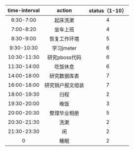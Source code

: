
| time-interval | action | status（1-10） |
| :------:| :------: | :------: |
| 6:30-7:00 | 起床洗漱 | 4 |
| 7:00-8:20 | 坐车上班 | 4 |
| 8:30-9:00 | 恢复工作环境 | 5 |
| 9:30-10:30 | 学习jmeter | 6 |
| 10:30-11:30 | 研究pboss代码 | 6 |
| 11:30-14:00 | 吃饭休息 | 6 |
| 14:00-18:00 | 研究数据库表 | 7 |
| 16:00-18:00 | 研究销户报文组装 | 7 |
| 18:00-19:30 | 归程 | 2 |
| 19:30-20:00 | 晚饭 | 3 |
| 20:00-20:30 | 整理毕业相册 | 5 |
| 20:30-21:30 | 洗漱 | 2 |
| 21:30-23:30 | 闲 | 2 |
| 0 | 睡眠 | 2 |
